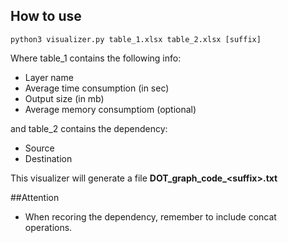 ## How to use

```commandline
python3 visualizer.py table_1.xlsx table_2.xlsx [suffix] 
```
Where table_1 contains the following info: 
- Layer name
- Average time consumption (in sec)
- Output size (in mb)
- Average memory consumptiom (optional)

and table_2 contains the dependency:
- Source 
- Destination

This visualizer will generate a file **DOT_graph_code_\<suffix>.txt**

##Attention
- When recoring the dependency, remember to include concat operations. 